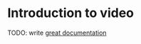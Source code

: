 # Introduction to video

TODO: write [great documentation](http://jacobian.org/writing/what-to-write/)
